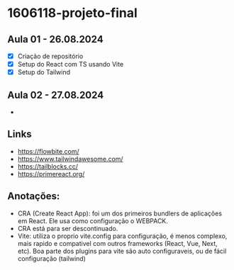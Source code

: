 # 1606118-projeto-final

## Aula 01 - 26.08.2024
- [X] Criação de repositório
- [X] Setup do React com TS usando Vite
- [X] Setup do Tailwind

## Aula 02 - 27.08.2024
-


## Links
- https://flowbite.com/
- https://www.tailwindawesome.com/
- https://tailblocks.cc/
- https://primereact.org/

## Anotações:
- CRA (Create React App): foi um dos primeiros bundlers de aplicações em React. Ele usa como configuração o WEBPACK.
- CRA está para ser descontinuado.
- Vite: utiliza o proprio vite.config para configuração, é menos complexo, mais rapido e compativel com outros frameworks (React, Vue, Next, etc). Boa parte dos plugins para vite são auto configuraveis, ou de fácil configuração (tailwind)